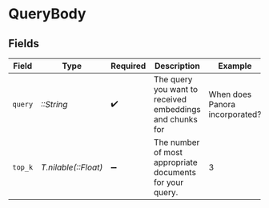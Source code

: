 # QueryBody


## Fields

| Field                                                    | Type                                                     | Required                                                 | Description                                              | Example                                                  |
| -------------------------------------------------------- | -------------------------------------------------------- | -------------------------------------------------------- | -------------------------------------------------------- | -------------------------------------------------------- |
| `query`                                                  | *::String*                                               | :heavy_check_mark:                                       | The query you want to received embeddings and chunks for | When does Panora incorporated?                           |
| `top_k`                                                  | *T.nilable(::Float)*                                     | :heavy_minus_sign:                                       | The number of most appropriate documents for your query. | 3                                                        |